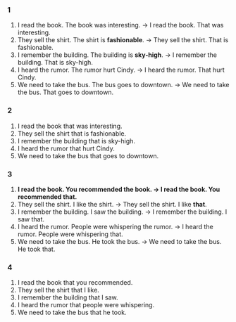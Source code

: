 ### 1
1. I read the book. The book was interesting. -> I read the book. That was interesting.  
2. They sell the shirt. The shirt is **fashionable**. -> They sell the shirt. That is fashionable.  
3. I remember the building. The building is **sky-high**. -> I remember the building. That is sky-high.
4. I heard the rumor. The rumor hurt Cindy. -> I heard the rumor. That hurt Cindy.  
5. We need to take the bus. The bus goes to downtown. -> We need to take the bus. That goes to downtown.  
### 2
1. I read the book that was interesting.
2. They sell the shirt that is fashionable.
3. I remember the building that is sky-high.
4. I heard the rumor that hurt Cindy.
5. We need to take the bus that goes to downtown.
### 3
1. **I read the book. You recommended the book. -> I read the book. You recommended that.**   
2. They sell the shirt. I like the shirt. -> They sell the shirt. I like **that**.  
3. I remember the building. I saw the building. -> I remember the building. I saw that.  
4. I heard the rumor. People were whispering the rumor. -> I heard the rumor. People were whispering that.  
5. We need to take the bus. He took the bus. -> We need to take the bus. He took that.  
### 4
1. I read the book that you recommended.
2. They sell the shirt that I like.
3. I remember the building that I saw.
4. I heard the rumor that people were whispering.
5. We need to take the bus that he took.
